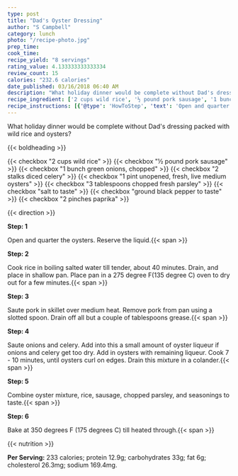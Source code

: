 ```yaml
---
type: post
title: "Dad's Oyster Dressing"
author: "S Campbell"
category: lunch
photo: "/recipe-photo.jpg"
prep_time: 
cook_time: 
recipe_yield: "8 servings"
rating_value: 4.133333333333334
review_count: 15
calories: "232.6 calories"
date_published: 03/16/2018 06:40 AM
description: "What holiday dinner would be complete without Dad's dressing packed with wild rice and oysters?"
recipe_ingredient: ['2 cups wild rice', '½ pound pork sausage', '1 bunch green onions, chopped', '2 stalks diced celery', '1 pint unopened, fresh, live medium oysters', '3 tablespoons chopped fresh parsley', 'salt to taste', 'ground black pepper to taste', '2 pinches paprika']
recipe_instructions: [{'@type': 'HowToStep', 'text': 'Open and quarter the oysters. Reserve the liquid.\n'}, {'@type': 'HowToStep', 'text': 'Cook rice in boiling salted water till tender, about 40 minutes.  Drain, and place in shallow pan.  Place pan in a 275 degree F(135 degree C) oven to dry out for a few minutes.\n'}, {'@type': 'HowToStep', 'text': 'Saute pork in skillet over medium heat.  Remove pork from pan using a slotted spoon.  Drain off all but a couple of tablespoons grease.\n'}, {'@type': 'HowToStep', 'text': 'Saute onions and celery.  Add into this a small amount of oyster liqueur if onions and celery get too dry.  Add in oysters with remaining liqueur.  Cook 7 - 10 minutes, until oysters curl on edges.  Drain this mixture in a colander.\n'}, {'@type': 'HowToStep', 'text': 'Combine oyster mixture, rice,  sausage, chopped parsley, and seasonings to taste.\n'}, {'@type': 'HowToStep', 'text': 'Bake at 350 degrees F (175 degrees C) till heated through.\n'}]
---
```


What holiday dinner would be complete without Dad's dressing packed with wild rice and oysters? 

{{< boldheading >}}

{{< checkbox "2 cups wild rice" >}}
{{< checkbox "½ pound pork sausage" >}}
{{< checkbox "1 bunch green onions, chopped" >}}
{{< checkbox "2 stalks diced celery" >}}
{{< checkbox "1 pint unopened, fresh, live medium oysters" >}}
{{< checkbox "3 tablespoons chopped fresh parsley" >}}
{{< checkbox "salt to taste" >}}
{{< checkbox "ground black pepper to taste" >}}
{{< checkbox "2 pinches paprika" >}}


{{< direction >}}

**Step: 1**

Open and quarter the oysters. Reserve the liquid.{{< span >}}

**Step: 2**

Cook rice in boiling salted water till tender, about 40 minutes.  Drain, and place in shallow pan.  Place pan in a 275 degree F(135 degree C) oven to dry out for a few minutes.{{< span >}}

**Step: 3**

Saute pork in skillet over medium heat.  Remove pork from pan using a slotted spoon.  Drain off all but a couple of tablespoons grease.{{< span >}}

**Step: 4**

Saute onions and celery.  Add into this a small amount of oyster liqueur if onions and celery get too dry.  Add in oysters with remaining liqueur.  Cook 7 - 10 minutes, until oysters curl on edges.  Drain this mixture in a colander.{{< span >}}

**Step: 5**

Combine oyster mixture, rice,  sausage, chopped parsley, and seasonings to taste.{{< span >}}

**Step: 6**

Bake at 350 degrees F (175 degrees C) till heated through.{{< span >}}

{{< nutrition >}}

**Per Serving:** 233 calories; protein 12.9g; carbohydrates 33g; fat 6g; cholesterol 26.3mg; sodium 169.4mg.